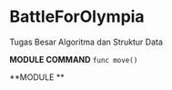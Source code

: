 # BattleForOlympia
Tugas Besar Algoritma dan Struktur Data

**MODULE COMMAND**
<code>func move()</code>


**MODULE **
